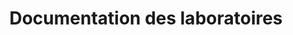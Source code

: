 ---
layout: documentation-labs
title: Documentation des laboratoires
permalink: /documentation-labs/candy/index.html
short-title: Documentation Labs
---